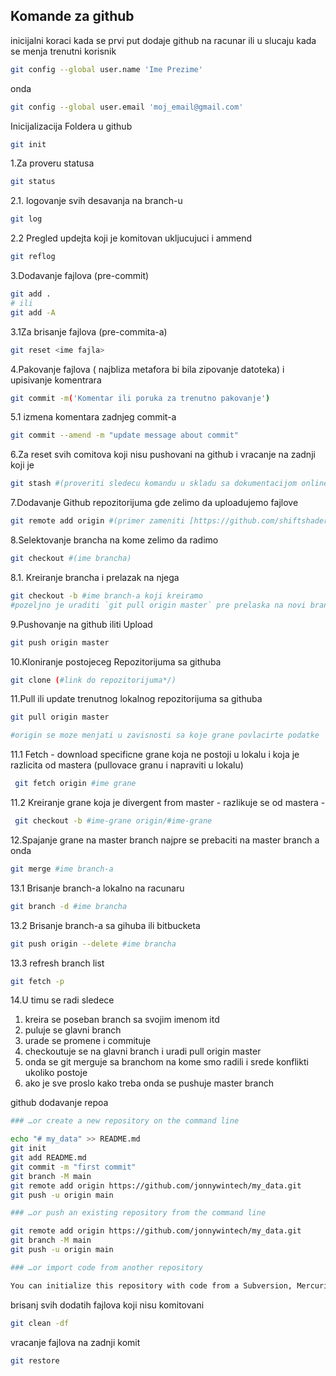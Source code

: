## Komande za github
inicijalni koraci kada se prvi put dodaje github na racunar ili u slucaju kada se menja trenutni korisnik

``` bash
git config --global user.name 'Ime Prezime'
```
onda
```bash
git config --global user.email 'moj_email@gmail.com'
```

Inicijalizacija Foldera u github
```bash
git init
```

1.Za proveru statusa
```bash
git status
```

2.1. logovanje svih desavanja na branch-u
```bash
git log 
```

2.2 Pregled updejta koji je komitovan ukljucujuci i ammend
```bash
git reflog
```

3.Dodavanje fajlova (pre-commit)
```bash
git add .  
# ili 
git add -A
```

3.1Za brisanje fajlova (pre-commita-a)
```bash
git reset <ime fajla>
```
4.Pakovanje fajlova ( najbliza metafora bi bila zipovanje datoteka) i upisivanje komentrara
```bash
git commit -m('Komentar ili poruka za trenutno pakovanje')
```

5.1 izmena komentara zadnjeg commit-a
```bash
git commit --amend -m "update message about commit"
```

6.Za reset svih comitova koji nisu pushovani na github i vracanje na zadnji koji je
```bash
git stash #(proveriti sledecu komandu u skladu sa dokumentacijom online)
```

7.Dodavanje Github repozitorijuma gde zelimo da uploadujemo fajlove
```bash
git remote add origin #(primer zameniti [https://github.com/shiftshader/sdaswdawd.git](https://github.com/shiftshader/sdaswdawd.git))
```
8.Selektovanje brancha na kome zelimo da radimo
```bash
git checkout #(ime brancha)
```

8.1. Kreiranje brancha i prelazak na njega
```bash
git checkout -b #ime branch-a koji kreiramo
#pozeljno je uraditi `git pull origin master` pre prelaska na novi branch
```

9.Pushovanje na github iliti Upload
```bash
git push origin master
```

10.Kloniranje postojeceg Repozitorijuma sa githuba
```bash
git clone (#link do repozitorijuma*/)
```

11.Pull ili update trenutnog lokalnog repozitorijuma sa githuba
```bash
git pull origin master

#origin se moze menjati u zavisnosti sa koje grane povlacirte podatke
```

11.1 Fetch - download specificne grane koja ne postoji u lokalu i koja je razlicita od mastera (pullovace granu i napraviti u lokalu)
```bash
 git fetch origin #ime grane
```
11.2 Kreiranje grane koja je divergent from master - razlikuje se od mastera - 
```bash
 git checkout -b #ime-grane origin/#ime-grane
```

12.Spajanje grane na master branch
najpre se prebaciti na master branch a onda
```bash
git merge #ime branch-a
```

13.1 Brisanje branch-a lokalno na racunaru
```bash
git branch -d #ime brancha
```

13.2 Brisanje branch-a sa gihuba ili bitbucketa
```bash
git push origin --delete #ime brancha
```

13.3 refresh branch list
```bash
git fetch -p
```

14.U timu se radi sledece
1. kreira se poseban branch sa svojim imenom itd
2. puluje se glavni branch
3. urade se promene i commituje
4. checkoutuje se na glavni branch i uradi pull origin master
5. onda se git merguje sa branchom na kome smo radili i srede konflikti ukoliko postoje
6. ako je sve proslo kako treba onda se pushuje master branch


github dodavanje repoa 

```bash
### …or create a new repository on the command line

echo "# my_data" >> README.md
git init
git add README.md
git commit -m "first commit"
git branch -M main
git remote add origin https://github.com/jonnywintech/my_data.git
git push -u origin main

### …or push an existing repository from the command line

git remote add origin https://github.com/jonnywintech/my_data.git
git branch -M main
git push -u origin main

### …or import code from another repository

You can initialize this repository with code from a Subversion, Mercurial, or TFS project.
```

brisanj svih dodatih fajlova koji nisu komitovani 
```bash
git clean -df
```

vracanje fajlova na zadnji komit
```bash
git restore
```
